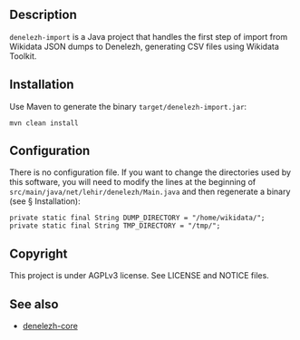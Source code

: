 ## Description

`denelezh-import` is a Java project that handles the first step of import from Wikidata JSON dumps to Denelezh, generating CSV files using Wikidata Toolkit.

## Installation

Use Maven to generate the binary `target/denelezh-import.jar`:

    mvn clean install

## Configuration

There is no configuration file. If you want to change the directories used by this software, you will need to modify the lines at the beginning of `src/main/java/net/lehir/denelezh/Main.java` and then regenerate a binary (see § Installation):

    private static final String DUMP_DIRECTORY = "/home/wikidata/";
    private static final String TMP_DIRECTORY = "/tmp/";

## Copyright

This project is under AGPLv3 license. See LICENSE and NOTICE files.

## See also

* [denelezh-core](https://framagit.org/wikimedia-france/denelezh-core)
